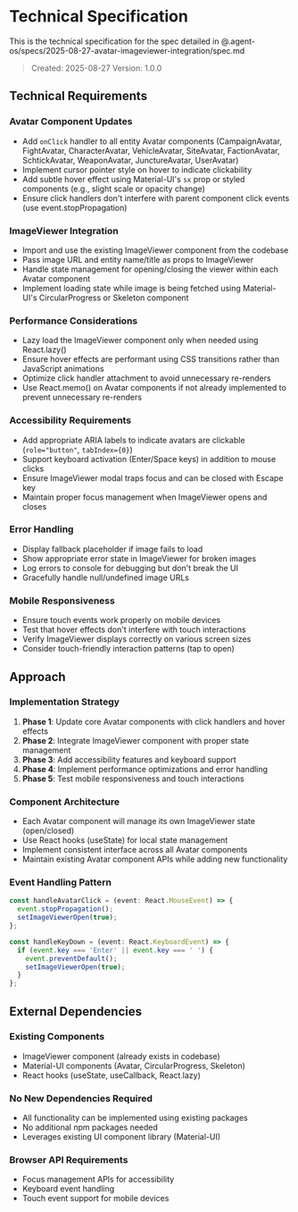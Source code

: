# Technical Specification

This is the technical specification for the spec detailed in @.agent-os/specs/2025-08-27-avatar-imageviewer-integration/spec.md

> Created: 2025-08-27
> Version: 1.0.0

## Technical Requirements

### Avatar Component Updates
- Add `onClick` handler to all entity Avatar components (CampaignAvatar, FightAvatar, CharacterAvatar, VehicleAvatar, SiteAvatar, FactionAvatar, SchtickAvatar, WeaponAvatar, JunctureAvatar, UserAvatar)
- Implement cursor pointer style on hover to indicate clickability
- Add subtle hover effect using Material-UI's `sx` prop or styled components (e.g., slight scale or opacity change)
- Ensure click handlers don't interfere with parent component click events (use event.stopPropagation)

### ImageViewer Integration
- Import and use the existing ImageViewer component from the codebase
- Pass image URL and entity name/title as props to ImageViewer
- Handle state management for opening/closing the viewer within each Avatar component
- Implement loading state while image is being fetched using Material-UI's CircularProgress or Skeleton component

### Performance Considerations
- Lazy load the ImageViewer component only when needed using React.lazy()
- Ensure hover effects are performant using CSS transitions rather than JavaScript animations
- Optimize click handler attachment to avoid unnecessary re-renders
- Use React.memo() on Avatar components if not already implemented to prevent unnecessary re-renders

### Accessibility Requirements
- Add appropriate ARIA labels to indicate avatars are clickable (`role="button"`, `tabIndex={0}`)
- Support keyboard activation (Enter/Space keys) in addition to mouse clicks
- Ensure ImageViewer modal traps focus and can be closed with Escape key
- Maintain proper focus management when ImageViewer opens and closes

### Error Handling
- Display fallback placeholder if image fails to load
- Show appropriate error state in ImageViewer for broken images
- Log errors to console for debugging but don't break the UI
- Gracefully handle null/undefined image URLs

### Mobile Responsiveness
- Ensure touch events work properly on mobile devices
- Test that hover effects don't interfere with touch interactions
- Verify ImageViewer displays correctly on various screen sizes
- Consider touch-friendly interaction patterns (tap to open)

## Approach

### Implementation Strategy
1. **Phase 1**: Update core Avatar components with click handlers and hover effects
2. **Phase 2**: Integrate ImageViewer component with proper state management
3. **Phase 3**: Add accessibility features and keyboard support
4. **Phase 4**: Implement performance optimizations and error handling
5. **Phase 5**: Test mobile responsiveness and touch interactions

### Component Architecture
- Each Avatar component will manage its own ImageViewer state (open/closed)
- Use React hooks (useState) for local state management
- Implement consistent interface across all Avatar components
- Maintain existing Avatar component APIs while adding new functionality

### Event Handling Pattern
```typescript
const handleAvatarClick = (event: React.MouseEvent) => {
  event.stopPropagation();
  setImageViewerOpen(true);
};

const handleKeyDown = (event: React.KeyboardEvent) => {
  if (event.key === 'Enter' || event.key === ' ') {
    event.preventDefault();
    setImageViewerOpen(true);
  }
};
```

## External Dependencies

### Existing Components
- ImageViewer component (already exists in codebase)
- Material-UI components (Avatar, CircularProgress, Skeleton)
- React hooks (useState, useCallback, React.lazy)

### No New Dependencies Required
- All functionality can be implemented using existing packages
- No additional npm packages needed
- Leverages existing UI component library (Material-UI)

### Browser API Requirements
- Focus management APIs for accessibility
- Keyboard event handling
- Touch event support for mobile devices